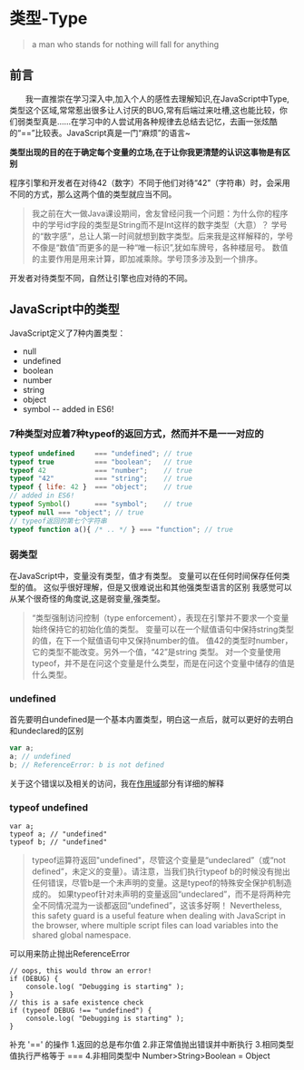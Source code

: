 # 类型-Type

> a man who stands for nothing will fall for anything

## 前言

　　我一直推崇在学习深入中,加入个人的感性去理解知识,在JavaScript中Type,类型这个区域,常常惹出很多让人讨厌的BUG,常有后端过来吐槽,这也能比较，你们弱类型真是……在学习中的人尝试用各种规律去总结去记忆，去画一张炫酷的“==”比较表。JavaScript真是一门“麻烦”的语言~

**类型出现的目的在于确定每个变量的立场,在于让你我更清楚的认识这事物是有区别**

程序引擎和开发者在对待42（数字）不同于他们对待“42”（字符串）时，会采用不同的方式，那么这两个值的类型就应当不同。

> 我之前在大一做Java课设期间，舍友曾经问我一个问题：为什么你的程序中的学号id字段的类型是String而不是Int这样的数字类型（大意）？
学号的“数字感”，总让人第一时间就想到数字类型。后来我是这样解释的，学号不像是“数值”而更多的是一种“唯一标识”,犹如车牌号，各种楼层号。
数值的主要作用是用来计算，即加减乘除。学号顶多涉及到一个排序。

开发者对待类型不同，自然让引擎也应对待的不同。

## JavaScript中的类型

JavaScript定义了7种内置类型：
- null
- undefined
- boolean
- number
- string
- object
- symbol -- added in ES6!

### 7种类型对应着7种typeof的返回方式，然而并不是一一对应的

``` javaScript
typeof undefined     === "undefined"; // true
typeof true          === "boolean";   // true
typeof 42            === "number";    // true
typeof "42"          === "string";    // true
typeof { life: 42 }  === "object";    // true
// added in ES6!
typeof Symbol()      === "symbol";    // true
typeof null === "object"; // true
// typeof返回的第七个字符串
typeof function a(){ /* .. */ } === "function"; // true
```

### 弱类型

在JavaScript中，变量没有类型，值才有类型。
变量可以在任何时间保存任何类型的值。
这似乎很好理解，但是又很难说出和其他强类型语言的区别
我感觉可以从某个很奇怪的角度说,这是弱变量,强类型。
> “类型强制访问控制（type enforcement），表现在引擎并不要求一个变量始终保持它的初始化值的类型。
变量可以在一个赋值语句中保持string类型的值，在下一个赋值语句中又保持number的值。
值42的类型时number，它的类型不能改变。另外一个值，“42”是string 类型。
对一个变量使用typeof，并不是在问这个变量是什么类型，而是在问这个变量中储存的值是什么类型。

### undefined

首先要明白undefined是一个基本内置类型，明白这一点后，就可以更好的去明白和undeclared的区别
``` javascript
var a;
a; // undefined
b; // ReferenceError: b is not defined
```
关于这个错误以及相关的访问，我在[作用域](todo)部分有详细的解释
### typeof undefined
```
var a;
typeof a; // "undefined"
typeof b; // "undefined"
```
> typeof运算符返回"undefined"，尽管这个变量是“undeclared”（或“not defined”，未定义的变量）。请注意，当我们执行typeof b的时候没有抛出任何错误，尽管b是一个未声明的变量。这是typeof的特殊安全保护机制造成的。
如果typeof针对未声明的变量返回“undeclared”，而不是将两种完全不同情况混为一谈都返回“undefined”，这该多好啊！
    Nevertheless, this safety guard is a useful feature when dealing with JavaScript in the browser, where multiple script files can load variables into the shared global namespace.

可以用来防止抛出ReferenceError
```
// oops, this would throw an error!
if (DEBUG) {
    console.log( "Debugging is starting" );
}
// this is a safe existence check
if (typeof DEBUG !== "undefined") {
    console.log( "Debugging is starting" );
}
```

补充
'==' 的操作
1.返回的总是布尔值
2.非正常值抛出错误并中断执行
3.相同类型值执行严格等于 ===
4.非相同类型中 Number>String>Boolean = Object
